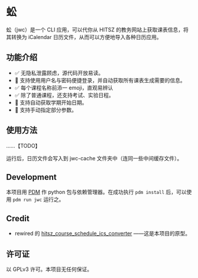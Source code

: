 # 蚣

蚣（jwc）是一个 CLI 应用，可以代你从 HITSZ 的教务网站上获取课表信息，将其转换为 iCalendar 日历文件，从而可以方便地导入各种日历应用。

## 功能介绍

- ✅ 无隐私泄露顾虑，源代码开放易读。
- 🚧 支持使用用户名与密码便捷登录，并自动获取所有课表生成需要的信息。
- ✅ 每个课程名称前添一 emoji，直观易辨认
- ✅ 除了普通课程，还支持考试、实验日程。
- 🚧 支持自动获取学期开始日期。
- 🚧 支持手动指定部分参数。

## 使用方法

……【TODO】

运行后，日历文件会写入到 jwc-cache 文件夹中（连同一些中间缓存文件）。

## Development

本项目用 [PDM](https://pdm-project.org) 作 python 包与依赖管理器。在成功执行 ```pdm install``` 后，可以使用 ```pdm run jwc``` 运行之。

## Credit

- rewired 的 [hitsz_course_schedule_ics_converter](https://github.com/rewired-gh/hitsz_course_schedule_ics_converter/) ——这是本项目的原型。

## 许可证

以 GPLv3 许可。本项目无任何保证。
